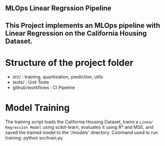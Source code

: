 ## MLOps Linear Regrssion Pipeline

## This Project implements an MLOps pipeline  with Linear Regression on the California Housing Dataset.

# Structure of the project folder
- src/ : training, quantization, prediction, utils
- tests/ : Unit Tests
- github/workflows : CI Pipeline

# Model Training 
The training script loads the California Housing Dataset, trains a `Linear Regression Model` using 
scikit-learn, evaluates it using R² and MSE, and saved the trained model to the '/models' directory.
Command used to run training:
python src/train.py
